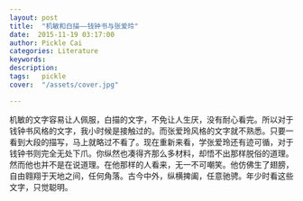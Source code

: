 ```yaml
---
layout: post  
title:  "机敏和白描——钱钟书与张爱玲"
date:  2015-11-19 03:17:00
author: Pickle Cai  
categories: Literature  
keywords: 
description:   
tags:	pickle   
cover:  "/assets/cover.jpg"  

---
```


机敏的文字容易让人佩服，白描的文字，不免让人生厌，没有耐心看完。所以对于钱钟书风格的文字，我小时候是接触过的。而张爱玲风格的文字就不熟悉。只要一看到大段的描写，马上就略过不看了。现在重新来看，学张爱玲还有迹可循，对于钱钟书则完全无处下爪。你纵然也凑得齐那么多材料，却悟不出那样脱俗的道理。然而他也并不是在说道理。在他那样的人看来，无一不可嘲笑。他仿佛生了翅膀，自由翱翔于天地之间，任何角落。古今中外，纵横捭阖，任意驰骋。年少时看这些文字，只觉聪明。

		    


